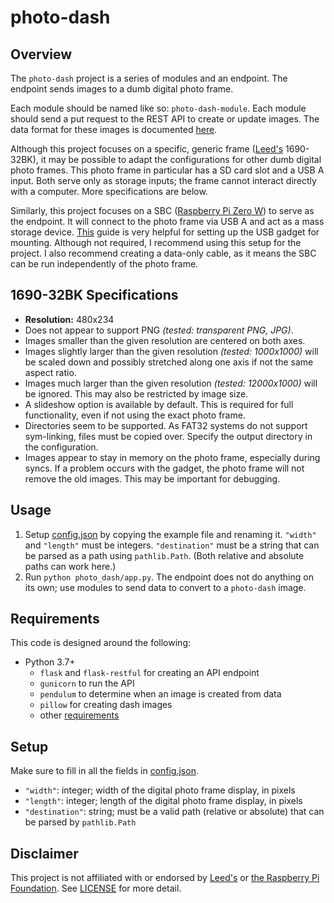 # photo-dash

## Overview

The `photo-dash` project is a series of modules and an endpoint. The endpoint sends images to a dumb digital photo frame.

Each module should be named like so: `photo-dash-module`. Each module should send a put request to the REST API to create or update images. The data format for these images is documented [here](docs/DATA.md).

Although this project focuses on a specific, generic frame ([Leed's] 1690-32BK), it may be possible to adapt the configurations for other dumb digital photo frames. This photo frame in particular has a SD card slot and a USB A input. Both serve only as storage inputs; the frame cannot interact directly with a computer. More specifications are below.

Similarly, this project focuses on a SBC ([Raspberry Pi Zero W][RPI]) to serve as the endpoint. It will connect to the photo frame via USB A and act as a mass storage device. [This][USBGUIDE] guide is very helpful for setting up the USB gadget for mounting. Although not required, I recommend using this setup for the project. I also recommend creating a data-only cable, as it means the SBC can be run independently of the photo frame.

## 1690-32BK Specifications

- **Resolution:** 480x234
- Does not appear to support PNG *(tested: transparent PNG, JPG)*.
- Images smaller than the given resolution are centered on both axes.
- Images slightly larger than the given resolution *(tested: 1000x1000)* will be scaled down and possibly stretched along one axis if not the same aspect ratio.
- Images much larger than the given resolution *(tested: 12000x1000)* will be ignored. This may also be restricted by image size.
- A slideshow option is available by default. This is required for full functionality, even if not using the exact photo frame.
- Directories seem to be supported. As FAT32 systems do not support sym-linking, files must be copied over. Specify the output directory in the configuration.
- Images appear to stay in memory on the photo frame, especially during syncs. If a problem occurs with the gadget, the photo frame will not remove the old images. This may be important for debugging.

## Usage

1. Setup [config.json](config.json.example) by copying the example file and renaming it. `"width"` and `"length"` must be integers. `"destination"` must be a string that can be parsed as a path using `pathlib.Path`. (Both relative and absolute paths can work here.)
2. Run `python photo_dash/app.py`. The endpoint does not do anything on its own; use modules to send data to convert to a `photo-dash` image.

## Requirements

This code is designed around the following:

- Python 3.7+
    - `flask` and `flask-restful` for creating an API endpoint
    - `gunicorn` to run the API
    - `pendulum` to determine when an image is created from data
    - `pillow` for creating dash images
    - other [requirements](requirements.txt)

## Setup

Make sure to fill in all the fields in [config.json](config.json.example).

- `"width"`: integer; width of the digital photo frame display, in pixels
- `"length"`: integer; length of the digital photo frame display, in pixels
- `"destination"`: string; must be a valid path (relative or absolute) that can be parsed by `pathlib.Path`

## Disclaimer

This project is not affiliated with or endorsed by [Leed's] or [the Raspberry Pi Foundation][RPI]. See [LICENSE](LICENSE) for more detail.

[Leed's]: https://www.pcna.com/leeds/en-us
[RPI]: https://www.raspberrypi.org/
[USBGUIDE]: https://magpi.raspberrypi.org/articles/pi-zero-w-smart-usb-flash-drive
